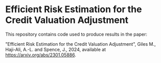 # Efficient Risk Estimation for the Credit Valuation Adjustment

This repository contains code used to produce results in the paper:

"Efficient Risk Estimation for the Credit Valuation Adjustment", Giles M., Haji-Ali, A.-L. and Spence, J., 2024, available at https://arxiv.org/abs/2301.05886. 
